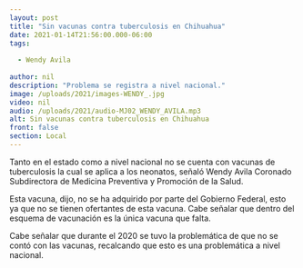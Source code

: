 ```yaml
---
layout: post
title: "Sin vacunas contra tuberculosis en Chihuahua"
date: 2021-01-14T21:56:00.000-06:00
tags:
  
  - Wendy Avila
  
author: nil
description: "Problema se registra a nivel nacional."
image: /uploads/2021/images-WENDY_.jpg
video: nil
audio: /uploads/2021/audio-MJ02_WENDY_AVILA.mp3
alt: Sin vacunas contra tuberculosis en Chihuahua
front: false
section: Local
---
```


Tanto en el estado como a nivel nacional no se cuenta con vacunas de tuberculosis la cual se aplica a los neonatos, señaló Wendy Avila Coronado Subdirectora de Medicina Preventiva y Promoción de la Salud.

Esta vacuna, dijo, no se ha adquirido por parte del Gobierno Federal, esto ya que no se tienen ofertantes de esta vacuna. Cabe señalar que dentro del esquema de vacunación es la única vacuna que falta.

Cabe señalar que durante el 2020 se tuvo la problemática de que no se contó con las vacunas, recalcando que esto es una problemática a nivel nacional.
